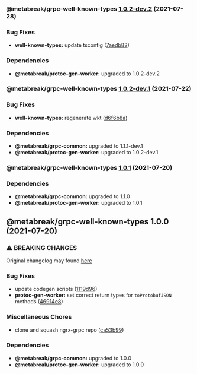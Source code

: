 ### @metabreak/grpc-well-known-types [1.0.2-dev.2](https://github.com/metabreak/grpc-lib/compare/@metabreak/grpc-well-known-types@1.0.2-dev.1...@metabreak/grpc-well-known-types@1.0.2-dev.2) (2021-07-28)

### Bug Fixes

- **well-known-types:** update tsconfig ([7aedb82](https://github.com/metabreak/grpc-lib/commit/7aedb82226904f6bb725a2c9636ebb45d0471ac9))

### Dependencies

- **@metabreak/protoc-gen-worker:** upgraded to 1.0.2-dev.2

### @metabreak/grpc-well-known-types [1.0.2-dev.1](https://github.com/metabreak/grpc-lib/compare/@metabreak/grpc-well-known-types@1.0.1...@metabreak/grpc-well-known-types@1.0.2-dev.1) (2021-07-22)

### Bug Fixes

- **well-known-types:** regenerate wkt ([d6f6b8a](https://github.com/metabreak/grpc-lib/commit/d6f6b8a073d688879255950982a50ab691063756))

### Dependencies

- **@metabreak/grpc-common:** upgraded to 1.1.1-dev.1
- **@metabreak/protoc-gen-worker:** upgraded to 1.0.2-dev.1

### @metabreak/grpc-well-known-types [1.0.1](https://github.com/metabreak/grpc-lib/compare/@metabreak/grpc-well-known-types@1.0.0...@metabreak/grpc-well-known-types@1.0.1) (2021-07-20)

### Dependencies

- **@metabreak/grpc-common:** upgraded to 1.1.0
- **@metabreak/protoc-gen-worker:** upgraded to 1.0.1

## @metabreak/grpc-well-known-types 1.0.0 (2021-07-20)

### ⚠ BREAKING CHANGES

Original changelog may found [here](https://github.com/ngx-grpc/ngx-grpc/blob/e95366c6f55eb12d721452c394a32298cbc9e32d/CHANGELOG.md)

### Bug Fixes

- update codegen scripts ([1119d96](https://github.com/metabreak/grpc-lib/commit/1119d965023a7ea1ce474a85ab5858564c02bceb))
- **protoc-gen-worker:** set correct return types for `toProtobufJSON` methods ([46914e8](https://github.com/metabreak/grpc-lib/commit/46914e8465a55f7c9810f17736a99558f93dc4c1))

### Miscellaneous Chores

- clone and squash ngrx-grpc repo ([ca53b99](https://github.com/metabreak/grpc-lib/commit/ca53b99e8311c8f84ed09f2f2f304693aea371ad))

### Dependencies

- **@metabreak/grpc-common:** upgraded to 1.0.0
- **@metabreak/protoc-gen-worker:** upgraded to 1.0.0
